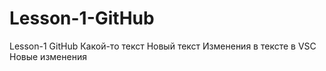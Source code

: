 # Lesson-1-GitHub
Lesson-1 GitHub
Какой-то текст
Новый текст
Изменения в тексте в VSC 
Новые изменения